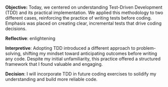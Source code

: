 **Objective:** Today, we centered on understanding Test-Driven Development (TDD) and its practical implementation. We applied this methodology to two different cases, reinforcing the practice of writing tests before coding. Emphasis was placed on creating clear, incremental tests that drive coding decisions.

**Reflective**: enlightening

**Interpretive**: Adopting TDD introduced a different approach to problem-solving, shifting my mindset toward anticipating outcomes before writing any code. Despite my initial unfamiliarity, this practice offered a structured framework that I found valuable and engaging.

**Decision**: I will incorporate TDD in future coding exercises to solidify my understanding and build more reliable code.